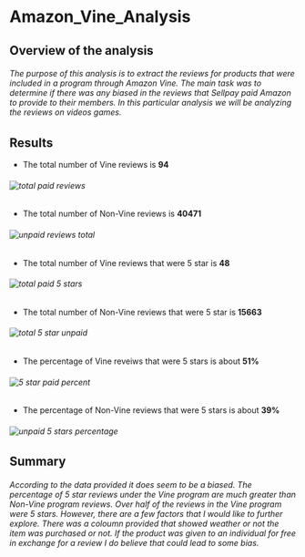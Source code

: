# Amazon_Vine_Analysis
## Overview of the analysis 
###### The purpose of this analysis is to extract the reviews for products that were included in a program through Amazon Vine. The main task was to determine if there was any biased in the reviews that Sellpay paid Amazon to provide to their members. In this particular analysis we will be analyzing the reviews on videos games. 
## Results 
- The total number of Vine reviews is **94**
###### ![total paid reviews](https://user-images.githubusercontent.com/114840416/221087422-a1f48ead-e229-475a-a520-a1959f445900.PNG)
- The total number of Non-Vine reviews is **40471**
###### ![unpaid reviews total](https://user-images.githubusercontent.com/114840416/221087536-e5cc1514-5fbe-4f24-8765-726ff82fb32b.PNG)
- The total number of Vine reviews that were 5 star is **48**
###### ![total paid 5 stars](https://user-images.githubusercontent.com/114840416/221087664-fd570813-679a-48d0-8d7d-eb7cfb111583.PNG)
- The total number of Non-Vine reviews that were 5 star is **15663**
###### ![total 5 star unpaid](https://user-images.githubusercontent.com/114840416/221087798-616d84a8-6beb-4a16-8f3f-4b2ac7594f00.PNG)
- The percentage of Vine reveiws that were 5 stars is about **51%** 
###### ![5 star paid percent](https://user-images.githubusercontent.com/114840416/221087968-1e8ccdb3-9227-4cd4-8cfd-cdf491925a9e.PNG)
- The percentage of Non-Vine reviews that were 5 stars is about **39%**
###### ![unpaid 5 stars percentage](https://user-images.githubusercontent.com/114840416/221088064-2bbc9ece-1410-42e1-ad3f-1bb1dfe4d34e.PNG)
## Summary 
###### According to the data provided it does seem to be a biased. The percentage of 5 star reviews under the Vine program are much greater than Non-Vine program reviews. Over half of the reviews in the Vine program were 5 stars. However, there are a few factors that I would like to further explore. There was a coloumn provided that showed weather or not the item was purchased or not. If the product was given to an individual for free in exchange for a review I do believe that could lead to some bias. 
